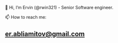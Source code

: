 👋 Hi, I’m Ervin (@rwin321) - Senior Software engineer. 

📫 How to reach me:

## er.abliamitov@gmail.com
